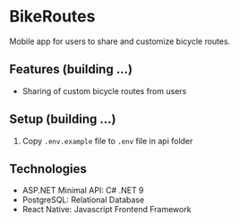 # BikeRoutes
Mobile app for users to share and customize bicycle routes.

## Features (building ...)
- Sharing of custom bicycle routes from users

## Setup (building ...)
1. Copy `.env.example` file to `.env` file in api folder

## Technologies
- ASP.NET Minimal API: C# .NET 9
- PostgreSQL: Relational Database
- React Native: Javascript Frontend Framework
